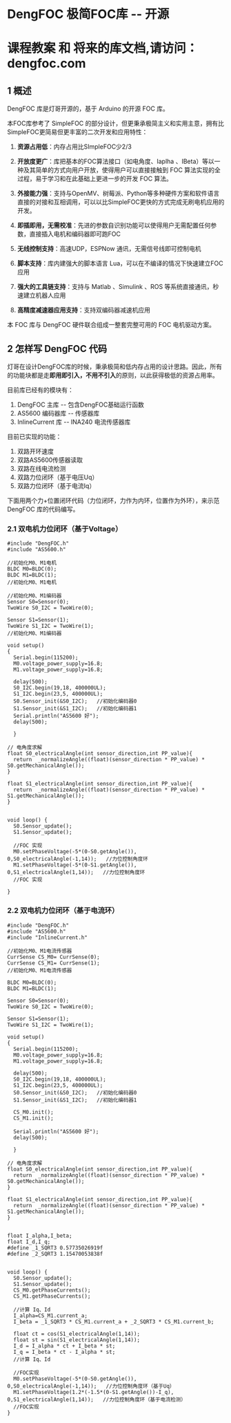 # DengFOC 极简FOC库 -- 开源


# 课程教案 和 将来的库文档,请访问：dengfoc.com

## 1 概述

DengFOC 库是灯哥开源的，基于 Arduino 的开源 FOC 库。

本FOC库参考了 SimpleFOC 的部分设计，但更秉承极简主义和实用主意，拥有比SimpleFOC更简易但更丰富的二次开发和应用特性：

1. **资源占用低**：内存占用比SImpleFOC少2/3

2. **开放度更广**：库把基本的FOC算法接口（如电角度、Iaplha 、IBeta）等以一种及其简单的方式向用户开放，使得用户可以直接接触到 FOC 算法实现的全过程，易于学习和在此基础上更进一步的开发 FOC 算法。
3. **外接能力强**：支持与OpenMV、树莓派、Python等多种硬件方案和软件语言直接的对接和互相调用，可以以比SimpleFOC更快的方式完成无刷电机应用的开发。
4. **即插即用，无需校准**：先进的参数自识别功能可以使得用户无需配置任何参数，直接插入电机和编码器即可跑FOC
5. **无线控制支持**：高速UDP，ESPNow 通讯，无需信号线即可控制电机
6. **脚本支持**：库内建强大的脚本语言 Lua，可以在不编译的情况下快速建立FOC应用
7. **强大的工具链支持**：支持与 Matlab 、Simulink 、ROS 等系统直接通讯，秒速建立机器人应用
8. **高精度减速器应用支持**：支持双编码器减速机应用

本 FOC 库与 DengFOC 硬件联合组成一整套完整可用的 FOC 电机驱动方案。

## 2 怎样写 DengFOC 代码

灯哥在设计DengFOC库的时候，秉承极简和低内存占用的设计思路。因此，所有的功能块都是走**即用即引入，不用不引入**的原则，以此获得极低的资源占用率。

目前库已经有的模块有：

1. DengFOC 主库 -- 包含DengFOC基础运行函数
2. AS5600 编码器库  -- 传感器库
3. InlineCurrent 库 -- INA240 电流传感器库

目前已实现的功能：

1. 双路开环速度
2. 双路AS5600传感器读取
3. 双路在线电流检测
4. 双路力位闭环（基于电压Uq）
5. 双路力位闭环（基于电流Iq）

下面用两个力+位置闭环代码（力位闭环，力作为内环，位置作为外环），来示范 DengFOC 库的代码编写。

### 2.1 双电机力位闭环（基于Voltage）

```
#include "DengFOC.h"
#include "AS5600.h"

//初始化M0、M1电机
BLDC M0=BLDC(0);
BLDC M1=BLDC(1);
//初始化M0、M1电机

//初始化M0、M1编码器
Sensor S0=Sensor(0);
TwoWire S0_I2C = TwoWire(0);

Sensor S1=Sensor(1);
TwoWire S1_I2C = TwoWire(1);
//初始化M0、M1编码器

void setup()
{
  Serial.begin(115200);
  M0.voltage_power_supply=16.8;
  M1.voltage_power_supply=16.8;

  delay(500);
  S0_I2C.begin(19,18, 400000UL);
  S1_I2C.begin(23,5, 400000UL);
  S0.Sensor_init(&S0_I2C);   //初始化编码器0
  S1.Sensor_init(&S1_I2C);   //初始化编码器1
  Serial.println("AS5600 好");
  delay(500);
  
  }

// 电角度求解
float S0_electricalAngle(int sensor_direction,int PP_value){
  return  _normalizeAngle((float)(sensor_direction * PP_value) * S0.getMechanicalAngle());
}

float S1_electricalAngle(int sensor_direction,int PP_value){
  return  _normalizeAngle((float)(sensor_direction * PP_value) * S1.getMechanicalAngle());
}


void loop() {
  S0.Sensor_update();
  S1.Sensor_update();
  
  //FOC 实现
  M0.setPhaseVoltage(-5*(0-S0.getAngle()),  0,S0_electricalAngle(-1,14));   //力位控制角度环
  M1.setPhaseVoltage(-5*(0-S1.getAngle()),  0,S1_electricalAngle(1,14));   //力位控制角度环
  //FOC 实现
  
}

```

### 2.2 双电机力位闭环（基于电流环）

```
#include "DengFOC.h"
#include "AS5600.h"
#include "InlineCurrent.h"

//初始化M0、M1电流传感器
CurrSense CS_M0= CurrSense(0);
CurrSense CS_M1= CurrSense(1);
//初始化M0、M1电流传感器

BLDC M0=BLDC(0);
BLDC M1=BLDC(1);

Sensor S0=Sensor(0);
TwoWire S0_I2C = TwoWire(0);

Sensor S1=Sensor(1);
TwoWire S1_I2C = TwoWire(1);

void setup()
{
  Serial.begin(115200);
  M0.voltage_power_supply=16.8;
  M1.voltage_power_supply=16.8;

  delay(500);
  S0_I2C.begin(19,18, 400000UL);
  S1_I2C.begin(23,5, 400000UL);
  S0.Sensor_init(&S0_I2C);   //初始化编码器0
  S1.Sensor_init(&S1_I2C);   //初始化编码器1

  CS_M0.init();
  CS_M1.init();
  
  Serial.println("AS5600 好");
  delay(500);
  
  }

// 电角度求解
float S0_electricalAngle(int sensor_direction,int PP_value){
  return  _normalizeAngle((float)(sensor_direction * PP_value) * S0.getMechanicalAngle());
}

float S1_electricalAngle(int sensor_direction,int PP_value){
  return  _normalizeAngle((float)(sensor_direction * PP_value) * S1.getMechanicalAngle());
}


float I_alpha,I_beta;
float I_d,I_q;
#define _1_SQRT3 0.57735026919f
#define _2_SQRT3 1.15470053838f


void loop() {
  S0.Sensor_update();
  S1.Sensor_update();
  CS_M0.getPhaseCurrents();
  CS_M1.getPhaseCurrents();

  //计算 Iq、Id
  I_alpha=CS_M1.current_a;
  I_beta = _1_SQRT3 * CS_M1.current_a + _2_SQRT3 * CS_M1.current_b;

  float ct = cos(S1_electricalAngle(1,14));
  float st = sin(S1_electricalAngle(1,14));
  I_d = I_alpha * ct + I_beta * st;
  I_q = I_beta * ct - I_alpha * st;
  //计算 Iq、Id
  
  //FOC实现
  M0.setPhaseVoltage(-5*(0-S0.getAngle()),  0,S0_electricalAngle(-1,14));   //力位控制角度环（基于Uq）
  M1.setPhaseVoltage(1.2*(-1.5*(0-S1.getAngle())-I_q),  0,S1_electricalAngle(1,14));   //力位控制角度环（基于电流检测）
  //FOC实现
}

```

